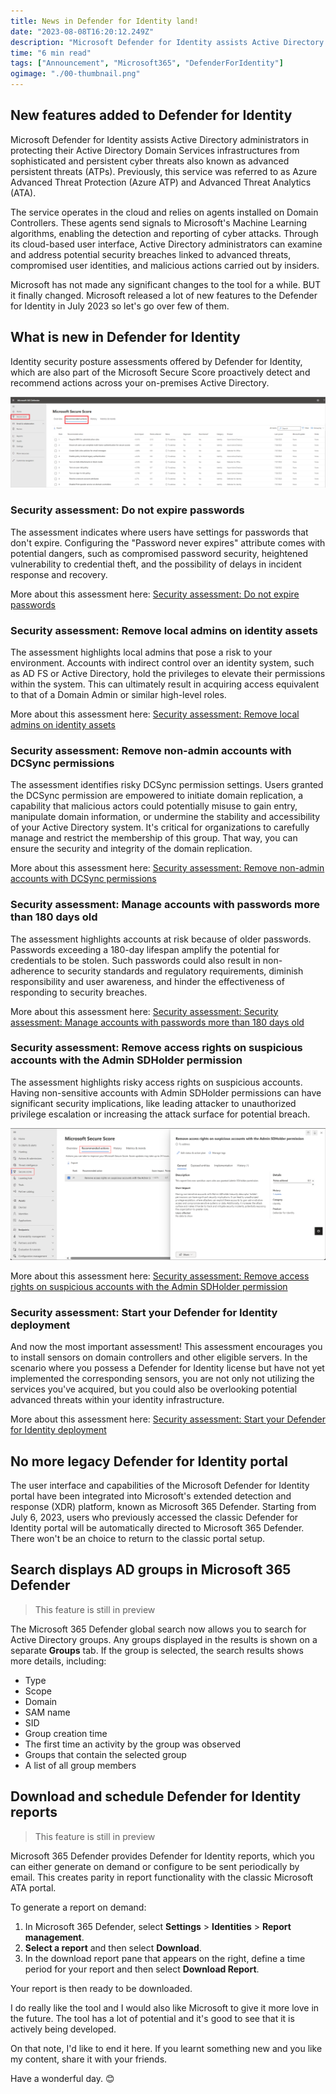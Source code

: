 ```yaml
---
title: News in Defender for Identity land!
date: "2023-08-08T16:20:12.249Z"
description: "Microsoft Defender for Identity assists Active Directory administrators in protecting their Active Directory Domain Services infrastructures from ..."
time: "6 min read"
tags: ["Announcement", "Microsoft365", "DefenderForIdentity"]
ogimage: "./00-thumbnail.png"
---
```


## New features added to Defender for Identity

Microsoft Defender for Identity assists Active Directory administrators in protecting their Active Directory Domain Services infrastructures from sophisticated and persistent cyber threats also known as advanced persistent threats (ATPs). Previously, this service was referred to as Azure Advanced Threat Protection (Azure ATP) and Advanced Threat Analytics (ATA).

The service operates in the cloud and relies on agents installed on Domain Controllers. These agents send signals to Microsoft's Machine Learning algorithms, enabling the detection and reporting of cyber attacks. Through its cloud-based user interface, Active Directory administrators can examine and address potential security breaches linked to advanced threats, compromised user identities, and malicious actions carried out by insiders.

Microsoft has not made any significant changes to the tool for a while. BUT it finally changed. Microsoft released a lot of new features to the Defender for Identity in July 2023 so let's go over few of them.

## What is new in Defender for Identity

Identity security posture assessments offered by Defender for Identity, which are also part of the Microsoft Secure Score proactively detect and recommend actions across your on-premises Active Directory.

![Recommended actions in the Microsoft 365 Defender](./01-recommended-actions.png "Recommended Actions - Source: Microsoft Docs")

### Security assessment: Do not expire passwords

The assessment indicates where users have settings for passwords that don't expire. Configuring the "Password never expires" attribute comes with potential dangers, such as compromised password security, heightened vulnerability to credential theft, and the possibility of delays in incident response and recovery.

More about this assessment here: [Security assessment: Do not expire passwords](https://learn.microsoft.com/en-us/defender-for-identity/security-assessment-do-not-expire-passwords)

### Security assessment: Remove local admins on identity assets

The assessment highlights local admins that pose a risk to your environment. Accounts with indirect control over an identity system, such as AD FS or Active Directory, hold the privileges to elevate their permissions within the system. This can ultimately result in acquiring access equivalent to that of a Domain Admin or similar high-level roles.

More about this assessment here: [Security assessment: Remove local admins on identity assets](https://learn.microsoft.com/en-us/defender-for-identity/security-assessment-remove-local-admins)

### Security assessment: Remove non-admin accounts with DCSync permissions

The assessment identifies risky DCSync permission settings. Users granted the DCSync permission are empowered to initiate domain replication, a capability that malicious actors could potentially misuse to gain entry, manipulate domain information, or undermine the stability and accessibility of your Active Directory system. It's critical for organizations to carefully manage and restrict the membership of this group. That way, you can ensure the security and integrity of the domain replication.

More about this assessment here: [Security assessment: Remove non-admin accounts with DCSync permissions](https://learn.microsoft.com/en-us/defender-for-identity/security-assessment-non-admin-accounts-dcsync)

### Security assessment: Manage accounts with passwords more than 180 days old

The assessment highlights accounts at risk because of older passwords. Passwords exceeding a 180-day lifespan amplify the potential for credentials to be stolen. Such passwords could also result in non-adherence to security standards and regulatory requirements, diminish responsibility and user awareness, and hinder the effectiveness of responding to security breaches.

More about this assessment here: [Security assessment: Security assessment: Manage accounts with passwords more than 180 days old](https://learn.microsoft.com/en-us/defender-for-identity/security-assessment-old-passwords)

### Security assessment: Remove access rights on suspicious accounts with the Admin SDHolder permission

The assessment highlights risky access rights on suspicious accounts. Having non-sensitive accounts with Admin SDHolder permissions can have significant security implications, like leading attacker to unauthorized privilege escalation or increasing the attack surface for potential breach.

![Example assessment in the Microsoft 365 Defender](./02-remove-suspicious-access-rights.png "Example assessment - Source: Microsoft Docs")

More about this assessment here: [Security assessment: Remove access rights on suspicious accounts with the Admin SDHolder permission](https://learn.microsoft.com/en-us/defender-for-identity/security-assessment-remove-suspicious-access-rights)

### Security assessment: Start your Defender for Identity deployment

And now the most important assessment! This assessment encourages you to install sensors on domain controllers and other eligible servers. In the scenario where you possess a Defender for Identity license but have not yet implemented the corresponding sensors, you are not only not utilizing the services you've acquired, but you could also be overlooking potential advanced threats within your identity infrastructure.

More about this assessment here: [Security assessment: Start your Defender for Identity deployment](https://learn.microsoft.com/en-us/defender-for-identity/security-assessment-deploy-defender-for-identity)

## No more legacy Defender for Identity portal

The user interface and capabilities of the Microsoft Defender for Identity portal have been integrated into Microsoft's extended detection and response (XDR) platform, known as Microsoft 365 Defender. Starting from July 6, 2023, users who previously accessed the classic Defender for Identity portal will be automatically directed to Microsoft 365 Defender. There won't be an choice to return to the classic portal setup.

## Search displays AD groups in Microsoft 365 Defender

> This feature is still in preview

The Microsoft 365 Defender global search now allows you to search for Active Directory groups. Any groups displayed in the results is shown on a separate __Groups__ tab. If the group is selected, the search results shows more  details, including:

- Type
- Scope
- Domain
- SAM name
- SID
- Group creation time
- The first time an activity by the group was observed
- Groups that contain the selected group
- A list of all group members

## Download and schedule Defender for Identity reports

> This feature is still in preview

Microsoft 365 Defender provides Defender for Identity reports, which you can either generate on demand or configure to be sent periodically by email. This creates parity in report functionality with the classic Microsoft ATA portal.

To generate a report on demand:
1) In Microsoft 365 Defender, select __Settings__ > __Identities__ > __Report management__.
2) __Select a report__ and then select __Download__.
3) In the download report pane that appears on the right, define a time period for your report and then select __Download Report__.

Your report is then ready to be downloaded.

I do really like the tool and I would also like Microsoft to give it more love in the future. The tool has a lot of potential and it's good to see that it is actively being developed.

On that note, I'd like to end it here. If you learnt something new and you like my content, share it with your friends.

Have a wonderful day. 😊